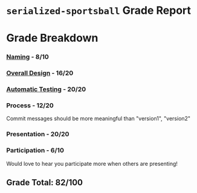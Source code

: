 # `serialized-sportsball` Grade Report

# Grade Breakdown


### [Naming](https://github.com/CS126FA19/serialized-sportsball-914-Chu/issues?utf8=%E2%9C%93&q=label%3A%22Naming%22) - 8/10

### [Overall Design](https://github.com/CS126FA19/serialized-sportsball-914-Chu/issues?utf8=%E2%9C%93&q=label%3A%22Overall+Design%22) - 16/20

### [Automatic Testing](https://github.com/CS126FA19/serialized-sportsball-914-Chu/issues?utf8=%E2%9C%93&q=label%3A%22Automatic+Testing%22) - 20/20

### Process - 12/20
Commit messages should be more meaningful than "version1", "version2"

### Presentation - 20/20

### Participation - 6/10

Would love to hear you participate more when others are presenting!

## Grade Total: 82/100

